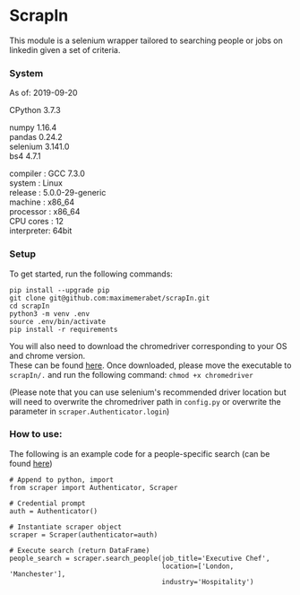 # ScrapIn
This module is a selenium wrapper tailored to searching people or jobs on linkedin given a set of criteria.

### System


As of: 2019-09-20 

CPython 3.7.3  

numpy 1.16.4\
pandas 0.24.2\
selenium 3.141.0\
bs4 4.7.1

compiler   : GCC 7.3.0\
system     : Linux\
release    : 5.0.0-29-generic\
machine    : x86_64\
processor  : x86_64\
CPU cores  : 12\
interpreter: 64bit

### Setup
To get started, run the following commands:

```
pip install --upgrade pip
git clone git@github.com:maximemerabet/scrapIn.git
cd scrapIn
python3 -m venv .env
source .env/bin/activate
pip install -r requirements
```

You will also need to download the chromedriver corresponding to your OS and chrome version.\
These can be found [here](https://sites.google.com/a/chromium.org/chromedriver/downloads).
Once downloaded, please move the executable to `scrapIn/.` and run the following command: `chmod +x chromedriver`

(Please note that you can use selenium's recommended driver location but will need to overwrite the chromedriver path in `config.py` or overwrite the parameter in `scraper.Authenticator.login`)

 


### How to use:
The following is an example code for a people-specific search (can be found [here](../examples/search_people.ipynb))

```
# Append to python, import
from scraper import Authenticator, Scraper

# Credential prompt
auth = Authenticator() 

# Instantiate scraper object
scraper = Scraper(authenticator=auth)

# Execute search (return DataFrame)
people_search = scraper.search_people(job_title='Executive Chef',
                                      location=['London, 'Manchester'],
                                      industry='Hospitality')

```


